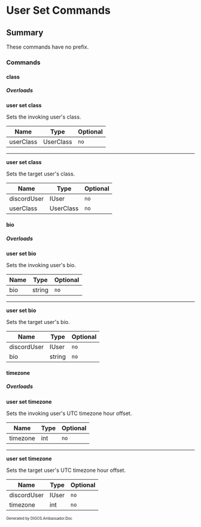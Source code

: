 ﻿User Set Commands
=================
## Summary
These commands have no prefix.

### Commands
#### class
##### Overloads
**user set class**

Sets the invoking user's class.

| Name | Type | Optional |
| --- | --- | --- |
| userClass | UserClass | `no` |

---

**user set class**

Sets the target user's class.

| Name | Type | Optional |
| --- | --- | --- |
| discordUser | IUser | `no` |
| userClass | UserClass | `no` |

#### bio
##### Overloads
**user set bio**

Sets the invoking user's bio.

| Name | Type | Optional |
| --- | --- | --- |
| bio | string | `no` |

---

**user set bio**

Sets the target user's bio.

| Name | Type | Optional |
| --- | --- | --- |
| discordUser | IUser | `no` |
| bio | string | `no` |

#### timezone
##### Overloads
**user set timezone**

Sets the invoking user's UTC timezone hour offset.

| Name | Type | Optional |
| --- | --- | --- |
| timezone | int | `no` |

---

**user set timezone**

Sets the target user's UTC timezone hour offset.

| Name | Type | Optional |
| --- | --- | --- |
| discordUser | IUser | `no` |
| timezone | int | `no` |

<sub><sup>Generated by DIGOS.Ambassador.Doc</sup></sub>